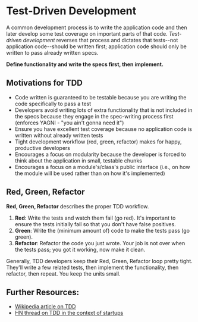 # Test-Driven Development

A common development process is to write the application code and then later
develop some test coverage on important parts of that code. *Test-driven
development* reverses that process and dictates that tests--not application
code--should be written first; application code should only be written to pass
already written specs.

**Define functionality and write the specs first, then implement.**

## Motivations for TDD

* Code written is guaranteed to be testable because you are writing
the code specifically to pass a test
* Developers avoid writing lots of extra functionality that is not
included in the specs because they engage in the spec-writing
process first (enforces YAGNI - "you ain't gonna need it")
* Ensure you have excellent test coverage because no application code
is written without already written tests
* Tight development workflow (red, green, refactor) makes for happy,
productive developers
* Encourages a focus on modularity because the developer is forced
to think about the application in small, testable chunks
* Encourages a focus on a module's/class's public interface (i.e.,
on how the module will be used rather than on how it's implemented)

## Red, Green, Refactor

**Red, Green, Refactor** describes the proper TDD workflow.

1. **Red**: Write the tests and watch them fail (go red). It's
important to ensure the tests initially fail so that you don't have
false positives.
2. **Green**: Write the (minimum amount of) code to make the tests
pass (go green).
3. **Refactor**: Refactor the code you just wrote. Your job is not
over when the tests pass; you got it working, now make it clean.

Generally, TDD developers keep their Red, Green, Refactor loop pretty
tight. They'll write a few related tests, then implement the
functionality, then refactor, then repeat. You keep the units small.


## Further Resources:
* [Wikipedia article on TDD][wiki-tdd]
* [HN thread on TDD in the context of startups][hn-tdd-startups]

[wiki-tdd]: http://en.wikipedia.org/wiki/Test-driven_development
[hn-tdd-startups]: http://news.ycombinator.com/item?id=2240595
